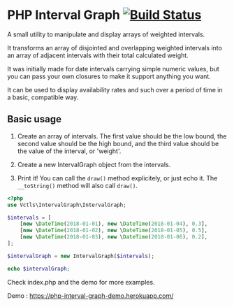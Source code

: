 # PHP Interval Graph [![Build Status](https://travis-ci.org/vctls/php-interval-graph.svg?branch=master)](https://travis-ci.org/vctls/php-interval-graph)

A small utility to manipulate and display arrays of weighted intervals.

It transforms an array of disjointed and overlapping weighted intervals
into an array of adjacent intervals with their total calculated weight.

It was initially made for date intervals carrying simple numeric values,
but you can pass your own closures to make it support anything you want.

It can be used to display availability rates and such over a period of
time in a basic, compatible way.

## Basic usage
1. Create an array of intervals. The first value should be the low bound,
the second value should be the high bound, and the third value should be
the value of the interval, or 'weight'.

2. Create a new IntervalGraph object from the intervals.

3. Print it! You can call the `draw()` method explicitely, or just echo it.
The `__toString()` method will also call `draw()`.

```php
<?php
use Vctls\IntervalGraph\IntervalGraph;

$intervals = [
    [new \DateTime(2018-01-01), new \DateTime(2018-01-04), 0.3],
    [new \DateTime(2018-01-02), new \DateTime(2018-01-05), 0.5],
    [new \DateTime(2018-01-03), new \DateTime(2018-01-06), 0.2],
];

$intervalGraph = new IntervalGraph($intervals);

echo $intervalGraph;
```

Check index.php and the demo for more examples.

Demo : https://php-interval-graph-demo.herokuapp.com/
